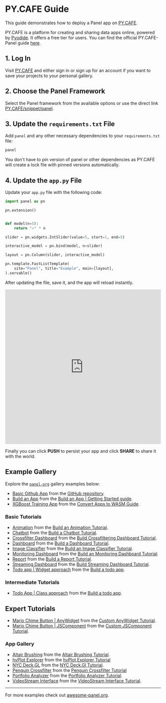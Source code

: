 # PY.CAFE Guide

This guide demonstrates how to deploy a Panel app on [PY.CAFE](https://py.cafe/).

PY.CAFE is a platform for creating and sharing data apps online, powered by [Pyodide](https://pyodide.org/). It offers a free tier for users. You can find the official PY.CAFE-Panel guide [here](https://py.cafe/docs/apps/panel).

## 1. Log In

Visit [PY.CAFE](https://py.cafe/) and either sign in or sign up for an account if you want to save your projects to your personal gallery.

## 2. Choose the Panel Framework

Select the Panel framework from the available options or use the direct link [PY.CAFE/snippet/panel](https://py.cafe/snippet/panel/v1).

## 3. Update the `requirements.txt` File

Add `panel` and any other necessary dependencies to your `requirements.txt` file:

```bash
panel
```

You don't have to pin version of panel or other dependencies as PY.CAFE will create a lock file with pinned versions automatically.

## 4. Update the `app.py` File

Update your `app.py` file with the following code:

```python
import panel as pn

pn.extension()


def model(n=5):
    return "⭐" * n

slider = pn.widgets.IntSlider(value=5, start=1, end=5)

interactive_model = pn.bind(model, n=slider)

layout = pn.Column(slider, interactive_model)

pn.template.FastListTemplate(
    site="Panel", title="Example", main=[layout],
).servable()
```

After updating the file, save it, and the app will reload instantly.

<iframe src="https://py.cafe/embed/panel-org/pycafe-reference?theme=light&linkToApp=false" title="PyCafe Reference Example" frameborder="0" style="width: 100%; height: 500px;"></iframe>

Finally you can click **PUSH** to persist your app and click **SHARE** to share it with the world.

## Example Gallery

Explore the [`panel-org`](https://py.cafe/panel-org) gallery examples below:

- [Basic Github App](https://py.cafe/panel-org/pycafe-reference) from the [GitHub repository](https://github.com/holoviz/panel/#interactive-data-apps).
- [Build an App](https://py.cafe/panel-org/build-app) from the [Build an App | Getting Started guide](https://panel.holoviz.org/getting_started/build_app.html).
- [XGBoost Training App](https://py.cafe/panel-org/xgboost-training) from the [Convert Apps to WASM Guide](https://panel.holoviz.org/how_to/wasm/convert.html).

### Basic Tutorials

- [Animation](https://py.cafe/panel-org/basic-animation) from the [Build an Animation Tutorial](../../tutorials/basic/build_report).
- [Chatbot](https://py.cafe/panel-org/basic-chatbot) from the [Build a Chatbot Tutorial](../../tutorials/basic/build_chatbot).
- [Crossfilter Dashboard](https://py.cafe/panel-org/basic-crossfilter-dashboard) from the [Build Crossfiltering Dashboard Tutorial](../../tutorials/basic/build_crossfilter_dashboard).
- [Dashboard](https://py.cafe/panel-org/basic-dashboard) from the [Build a Dashboard Tutorial](../../tutorials/basic/build_dashboard).
- [Image Classifier](https://py.cafe/panel-org/basic-image-classifier) from the [Build an Image Classifier Tutorial](../../tutorials/basic/build_image_classifier).
- [Monitoring Dashboard](https://py.cafe/panel-org/basic-monitoring-dashboard) from the [Build an Monitoring Dashboard Tutorial](../../tutorials/basic/build_monitoring_dashboard).
- [Report](https://py.cafe/panel-org/basic-report) from the [Build a Report Tutorial](../../tutorials/basic/build_report).
- [Streaming Dashboard](https://py.cafe/panel-org/basic-streaming-dashboard) from the [Build Streaming Dashboard Tutorial](../../tutorials/basic/build_streaming_dashboard).
- [Todo app | Widget approach](https://py.cafe/panel-org/basic-todo) from the [Build a todo app](../../tutorials/basic/build_todo).

### Intermediate Tutorials

- [Todo App | Class approach](https://py.cafe/panel-org/intermediate-todo-app) from the [Build a todo app](../../tutorials/intermediate/build_todo).

## Expert Tutorials

- [Mario Chime Button | AnyWidget](https://py.cafe/panel-org/panel-mario-chime-anywidget) from the [Custom AnyWidget Tutorial](../../tutorials/expert/custom_anywidget_components).
- [Mario Chime Button | JSComponent](https://py.cafe/panel-org/panel-mario-chime-jscomponent) from the [Custom JSComponent Tutorial](../../tutorials/expert/custom_js_components).

### App Gallery

- [Altair Brushing](https://py.cafe/panel-org/altair-brushing) from the [Altair Brushing Tutorial](../../gallery/altair_brushing).
- [hvPlot Explorer](https://py.cafe/panel-org/hvplot-explorer) from the [hvPlot Explorer Tutorial](../../gallery/hvplot_explorer)
- [NYC Deck.GL](https://py.cafe/panel-org/nyc-deckgl) from the [NYC Deck.Gl Tutorial](../../gallery/nyc_deckgl).
- [Penguin Crossfilter](https://py.cafe/panel-org/penguin-crossfilter) from the [Penguin Crossfilter Tutorial](../../gallery/penguin_crossfilter)
- [Portfolio Analyzer](https://py.cafe/panel-org/portfolio-analyzer) from the [Portfolio Analyzer Tutorial](../../gallery/portfolio_analyzer).
- [VideoStream Interface](https://py.cafe/panel-org/videostream) from the [VideoStream Interface Tutorial](../../gallery/streaming_videostream).

----

For more examples check out [awesome-panel.org](https://py.cafe/awesome.panel.org).
